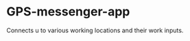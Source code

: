 GPS-messenger-app
=================

Connects u to various working locations and their work inputs.
